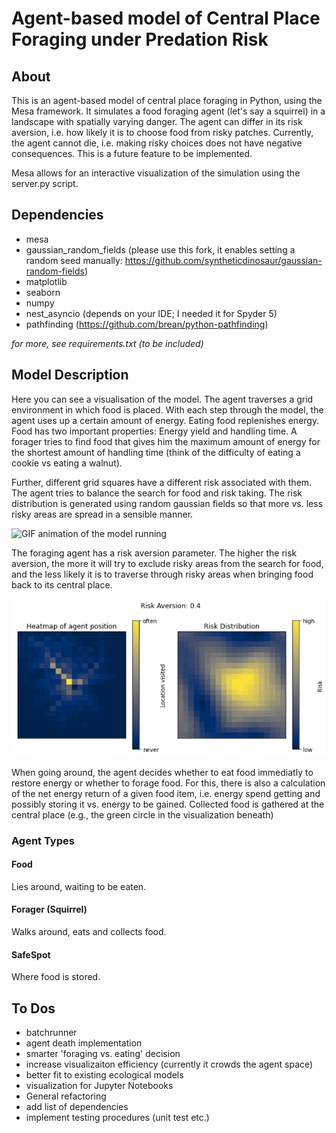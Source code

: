 # Agent-based model of Central Place Foraging under Predation Risk 

## About

This is an agent-based model of central place foraging in Python, using the Mesa framework.
It simulates a food foraging agent (let's say a squirrel) in a landscape with spatially varying danger. The agent can differ in its risk aversion, i.e. how likely it is to choose food from risky patches. Currently, the agent cannot die, i.e. making risky choices does not have negative consequences. This is a future feature to be implemented.

Mesa allows for an interactive visualization of the simulation using the server.py script.

## Dependencies

- mesa
- gaussian_random_fields (please use this fork, it enables setting a random seed manually: https://github.com/syntheticdinosaur/gaussian-random-fields)
- matplotlib
- seaborn
- numpy
- nest_asyncio (depends on your IDE; I needed it for Spyder 5)
- pathfinding (https://github.com/brean/python-pathfinding)


_for more, see requirements.txt (to be included)_

## Model Description

Here you can see a visualisation of the model. The agent traverses a grid environment in which food is placed. With each step through the model, the agent uses up a certain amount of energy. Eating food replenishes energy. Food has two important properties: Energy yield and handling time. A forager tries to find food that gives him the maximum amount of energy for the shortest amount of handling time (think of the difficulty of eating a cookie vs eating a walnut).

Further, different grid squares have a different risk associated with them. The agent tries to balance the search for food and risk taking. The risk distribution is generated using random gaussian fields so that more vs. less risky areas are spread in a sensible manner.


![GIF animation of the model running](https://github.com/syntheticdinosaur/Central-Place-Foraging/blob/master/docs/images/Model.gif)


 The foraging agent has a risk aversion parameter. The higher the risk aversion, the more it will try to exclude risky areas from the search for food, and the less likely it is to traverse through risky areas when bringing food back to its central place.
 
![Animation showing the development of paths with increasing risk aversion of foraging agent](https://github.com/syntheticdinosaur/Central-Place-Foraging/blob/master/docs/images/Simulation.gif)

When going around, the agent decides whether to eat food immediatly to restore energy or whether to forage food. For this, there is also a calculation of the net energy return of a given food item, i.e. energy spend getting and possibly storing it vs. energy to be gained.
Collected food is gathered at the central place (e.g., the green circle in the visualization beneath)

### Agent Types

#### Food
Lies around, waiting to be eaten.

#### Forager (Squirrel)
Walks around, eats and collects food.

#### SafeSpot
Where food is stored.

## To Dos

- batchrunner
- agent death implementation
- smarter 'foraging vs. eating' decision
- increase visualizaiton efficiency (currently it crowds the agent space)
- better fit to existing ecological models
- visualization for Jupyter Notebooks
- General refactoring
- add list of dependencies
- implement testing procedures (unit test etc.)
